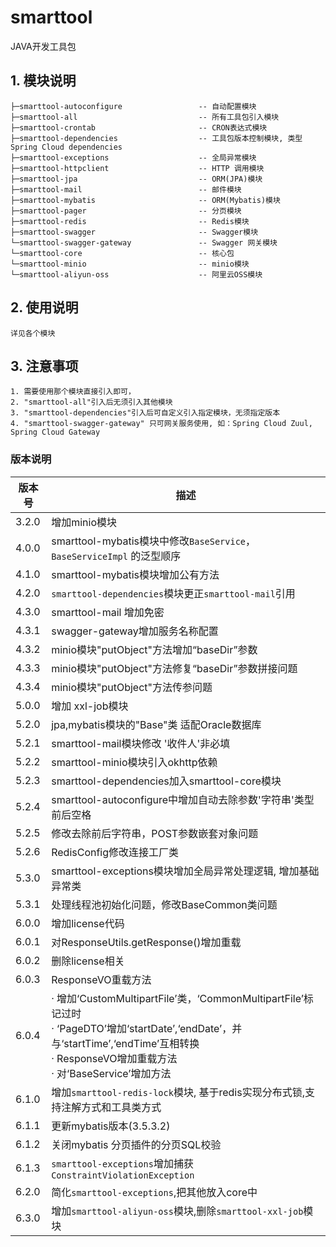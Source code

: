 # smarttool 
JAVA开发工具包

## 1. 模块说明
```text
├─smarttool-autoconfigure                 -- 自动配置模块                    
├─smarttool-all                           -- 所有工具包引入模块            
├─smarttool-crontab                       -- CRON表达式模块     
├─smarttool-dependencies                  -- 工具包版本控制模块, 类型Spring Cloud dependencies             
├─smarttool-exceptions                    -- 全局异常模块               
├─smarttool-httpclient                    -- HTTP 调用模块                   
├─smarttool-jpa                           -- ORM(JPA)模块            
├─smarttool-mail                          -- 邮件模块       
├─smarttool-mybatis                       -- ORM(Mybatis)模块                          
├─smarttool-pager                         -- 分页模块                         
├─smarttool-redis                         -- Redis模块                         
├─smarttool-swagger                       -- Swagger模块                        
└─smarttool-swagger-gateway               -- Swagger 网关模块  
└─smarttool-core                          -- 核心包       
└─smarttool-minio                         -- minio模块   
└─smarttool-aliyun-oss                    -- 阿里云OSS模块   
```

## 2. 使用说明
    详见各个模块

## 3. 注意事项
    1. 需要使用那个模块直接引入即可，
    2. "smarttool-all"引入后无须引入其他模块   
    3. "smarttool-dependencies"引入后可自定义引入指定模块，无须指定版本
    4. "smarttool-swagger-gateway" 只可网关服务使用, 如：Spring Cloud Zuul, Spring Cloud Gateway

### 版本说明
| 版本号   | 描述                                                                                                                                                                           | 
|-------|------------------------------------------------------------------------------------------------------------------------------------------------------------------------------|
| 3.2.0 | 增加minio模块                                                                                                                                                                    |
| 4.0.0 | smarttool-mybatis模块中修改`BaseService`，`BaseServiceImpl` 的泛型顺序                                                                                                                    |
| 4.1.0 | smarttool-mybatis模块增加公有方法                                                                                                                                                      |
| 4.2.0 | `smarttool-dependencies`模块更正`smarttool-mail`引用                                                                                                                                   |
| 4.3.0 | smarttool-mail 增加免密                                                                                                                                                            |
| 4.3.1 | swagger-gateway增加服务名称配置                                                                                                                                                      |
| 4.3.2 | minio模块"putObject"方法增加“baseDir”参数                                                                                                                                            |
| 4.3.3 | minio模块"putObject"方法修复“baseDir”参数拼接问题                                                                                                                                        |
| 4.3.4 | minio模块"putObject"方法传参问题                                                                                                                                                     |
| 5.0.0 | 增加 xxl-job模块                                                                                                                                                                 |
| 5.2.0 | jpa,mybatis模块的"Base"类 适配Oracle数据库                                                                                                                                            |
| 5.2.1 | smarttool-mail模块修改 '收件人'非必填                                                                                                                                                    |
| 5.2.2 | smarttool-minio模块引入okhttp依赖                                                                                                                                                    |
| 5.2.3 | smarttool-dependencies加入smarttool-core模块                                                                                                                                         |
| 5.2.4 | smarttool-autoconfigure中增加自动去除参数'字符串'类型前后空格                                                                                                                                    |
| 5.2.5 | 修改去除前后字符串，POST参数嵌套对象问题                                                                                                                                                       |
| 5.2.6 | RedisConfig修改连接工厂类                                                                                                                                                           |
| 5.3.0 | smarttool-exceptions模块增加全局异常处理逻辑, 增加基础异常类                                                                                                                                      |
| 5.3.1 | 处理线程池初始化问题，修改BaseCommon类问题                                                                                                                                                   |
| 6.0.0 | 增加license代码                                                                                                                                                                  |
| 6.0.1 | 对ResponseUtils.getResponse()增加重载                                                                                                                                             |
| 6.0.2 | 删除license相关                                                                                                                                                                  |
| 6.0.3 | ResponseVO重载方法                                                                                                                                                               |
| 6.0.4 | · 增加‘CustomMultipartFile’类，‘CommonMultipartFile’标记过时  <br/>· ‘PageDTO’增加‘startDate’,‘endDate’，并与‘startTime’,‘endTime’互相转换 <br/> · ResponseVO增加重载方法 <br/> · 对‘BaseService’增加方法 |
| 6.1.0 | 增加`smarttool-redis-lock`模块, 基于redis实现分布式锁,支持注解方式和工具类方式                                                                                                                         |
| 6.1.1 | 更新mybatis版本(3.5.3.2)                                                                                                                                                         |
| 6.1.2 | 关闭mybatis 分页插件的分页SQL校验                                                                                                                                                       |
| 6.1.3 | `smarttool-exceptions`增加捕获`ConstraintViolationException`                                                                                                                       |
| 6.2.0 | 简化`smarttool-exceptions`,把其他放入core中                                                                                                                                            |
| 6.3.0 | 增加`smarttool-aliyun-oss`模块,删除`smarttool-xxl-job`模块                                                                                                                               |













